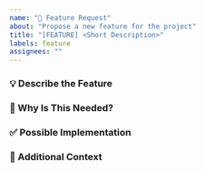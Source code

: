 ```yaml
---
name: "🚀 Feature Request"
about: "Propose a new feature for the project"
title: "[FEATURE] <Short Description>"
labels: feature
assignees: ""
---
```


### 💡 Describe the Feature
<!-- Provide a detailed description of the feature request -->

### 📝 Why Is This Needed?
<!-- Explain why this feature would be useful -->

### ✅ Possible Implementation
<!-- Suggest how this could be implemented -->

### 🔗 Additional Context
<!-- Add any references, screenshots, or links if applicable -->

